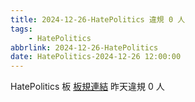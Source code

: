 ```yaml
---
title: 2024-12-26-HatePolitics 違規 0 人
tags:
    - HatePolitics
abbrlink: 2024-12-26-HatePolitics
date: HatePolitics-2024-12-26 12:00:00
---
```

HatePolitics 板 [板規連結](https://www.ptt.cc/bbs/HatePolitics/M.1617115262.A.D60.html)
昨天違規 0 人
